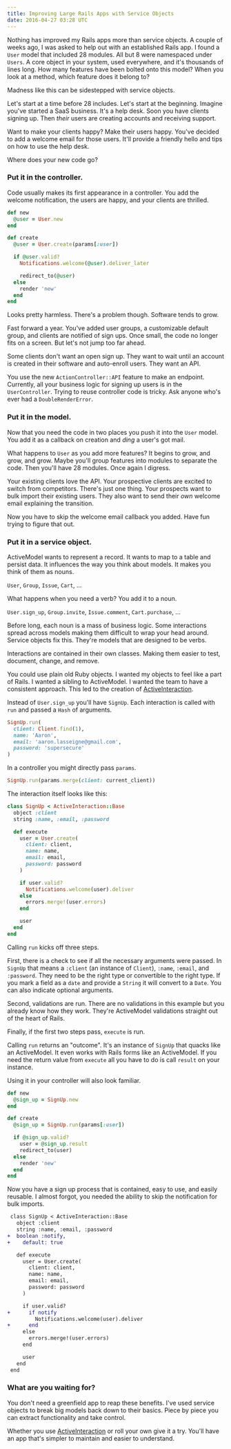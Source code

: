 ```yaml
---
title: Improving Large Rails Apps with Service Objects
date: 2016-04-27 03:28 UTC
---
```


Nothing has improved my Rails apps more than service objects.
A couple of weeks ago, I was asked to help out with an established Rails app.
I found a `User` model that included 28 modules.
All but 8 were namespaced under `Users`.
A core object in your system, used everywhere, and it's thousands of lines long.
How many features have been bolted onto this model?
When you look at a method, which feature does it belong to?

Madness like this can be sidestepped with service objects.

Let's start at a time before 28 includes.
Let's start at the beginning.
Imagine you've started a SaaS business.
It's a help desk.
Soon you have clients signing up.
Then *their* users are creating accounts and receiving support.

Want to make your clients happy?
Make their users happy.
You've decided to add a welcome email for those users.
It'll provide a friendly hello and tips on how to use the help desk.

Where does your new code go?

<!--more-->

### Put it in the controller.

Code usually makes its first appearance in a controller.
You add the welcome notification, the users are happy, and your clients are thrilled.

```ruby
def new
  @user = User.new
end

def create
  @user = User.create(params[:user])

  if @user.valid?
    Notifications.welcome(@user).deliver_later

    redirect_to(@user)
  else
    render 'new'
  end
end
```

Looks pretty harmless.
There's a problem though.
Software tends to grow.

Fast forward a year.
You've added user groups, a customizable default group, and clients are notified of sign ups.
Once small, the code no longer fits on a screen.
But let's not jump too far ahead.

Some clients don't want an open sign up.
They want to wait until an account is created in their software and auto-enroll users.
They want an API.

You use the new `ActionController::API` feature to make an endpoint.
Currently, all your business logic for signing up users is in the `UserController`.
Trying to reuse controller code is tricky.
Ask anyone who's ever had a `DoubleRenderError`.

### Put it in the model.

Now that you need the code in two places you push it into the `User` model.
You add it as a callback on creation and *ding* a user's got mail.

What happens to `User` as you add more features?
It begins to grow, and grow, and grow.
Maybe you'll group features into modules to separate the code.
Then you'll have 28 modules.
Once again I digress.

Your existing clients love the API.
Your prospective clients are excited to switch from competitors.
There's just one thing.
Your prospects want to bulk import their existing users.
They also want to send their *own* welcome email explaining the transition.

Now you have to skip the welcome email callback you added.
Have fun trying to figure that out.

### Put it in a service object.

ActiveModel wants to represent a record.
It wants to map to a table and persist data.
It influences the way you think about models.
It makes you think of them as nouns.

`User`, `Group`, `Issue`, `Cart`, ...

What happens when you need a verb?
You add it to a noun.

`User.sign_up`, `Group.invite`, `Issue.comment`, `Cart.purchase`, ...

Before long, each noun is a mass of business logic.
Some interactions spread across models making them difficult to wrap your head around.
Service objects fix this.
They're models that are designed to be verbs.

Interactions are contained in their own classes.
Making them easier to test, document, change, and remove.

You could use plain old Ruby objects.
I wanted my objects to feel like a part of Rails.
I wanted a sibling to ActiveModel.
I wanted the team to have a consistent approach.
This led to the creation of [ActiveInteraction].

Instead of `User.sign_up` you'll have `SignUp`.
Each interaction is called with `run` and passed a `Hash` of arguments.

```ruby
SignUp.run(
  client: Client.find(1),
  name: 'Aaron',
  email: 'aaron.lasseigne@gmail.com',
  password: 'supersecure'
)
```

In a controller you might directly pass `params`.

```ruby
SignUp.run(params.merge(client: current_client))
```

The interaction itself looks like this:

```ruby
class SignUp < ActiveInteraction::Base
  object :client
  string :name, :email, :password

  def execute
    user = User.create(
      client: client,
      name: name,
      email: email,
      password: password
    )

    if user.valid?
      Notifications.welcome(user).deliver
    else
      errors.merge!(user.errors)
    end

    user
  end
end
```

Calling `run` kicks off three steps.

First, there is a check to see if all the necessary arguments were passed.
In `SignUp` that means a `:client` (an instance of `Client`), `:name`, `:email`, and `:password`.
They need to be the right type or convertible to the right type.
If you mark a field as a `date` and provide a `String` it will convert to a `Date`.
You can also indicate optional arguments.

Second, validations are run.
There are no validations in this example but you already know how they work.
They're ActiveModel validations straight out of the heart of Rails.

Finally, if the first two steps pass, `execute` is run.

Calling `run` returns an "outcome".
It's an instance of `SignUp` that quacks like an ActiveModel.
It even works with Rails forms like an ActiveModel.
If you need the return value from `execute` all you have to do is call `result` on your instance.

Using it in your controller will also look familiar.

```ruby
def new
  @sign_up = SignUp.new
end

def create
  @sign_up = SignUp.run(params[:user])

  if @sign_up.valid?
    user = @sign_up.result
    redirect_to(user)
  else
    render 'new'
  end
end
```

Now you have a sign up process that is contained, easy to use, and easily reusable.
I almost forgot, you needed the ability to skip the notification for bulk imports.

```diff
 class SignUp < ActiveInteraction::Base
   object :client
   string :name, :email, :password
+  boolean :notify,
+    default: true

   def execute
     user = User.create(
       client: client,
       name: name,
       email: email,
       password: password
     )

     if user.valid?
+      if notify
         Notifications.welcome(user).deliver
+      end
     else
       errors.merge!(user.errors)
     end

     user
   end
 end
```

### What are you waiting for?

You don't need a greenfield app to reap these benefits.
I've used service objects to break big models back down to their basics.
Piece by piece you can extract functionality and take control.

Whether you use [ActiveInteraction] or roll your own give it a try.
You'll have an app that's simpler to maintain and easier to understand.

[Activeinteraction]: https://github.com/orgsync/active_interaction/
